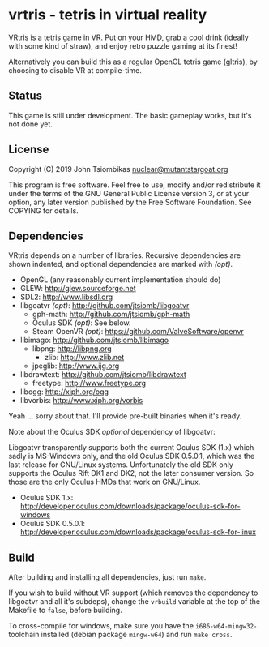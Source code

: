 vrtris - tetris in virtual reality
==================================

VRtris is a tetris game in VR. Put on your HMD, grab a cool drink (ideally with
some kind of straw), and enjoy retro puzzle gaming at its finest!

Alternatively you can build this as a regular OpenGL tetris game (gltris), by
choosing to disable VR at compile-time.

Status
------
This game is still under development. The basic gameplay works, but it's not
done yet.

License
-------
Copyright (C) 2019 John Tsiombikas <nuclear@mutantstargoat.org>

This program is free software. Feel free to use, modify and/or redistribute it
under the terms of the GNU General Public License version 3, or at your option,
any later version published by the Free Software Foundation. See COPYING for
details.

Dependencies
------------
VRtris depends on a number of libraries. Recursive dependencies are shown
indented, and optional dependencies are marked with *(opt)*.

  - OpenGL (any reasonably current implementation should do)
  - GLEW: http://glew.sourceforge.net
  - SDL2: http://www.libsdl.org
  - libgoatvr *(opt)*: http://github.com/jtsiomb/libgoatvr
    - gph-math: http://github.com/jtsiomb/gph-math
    - Oculus SDK *(opt)*: See below.
    - Steam OpenVR *(opt)*: https://github.com/ValveSoftware/openvr
  - libimago: http://github.com/jtsiomb/libimago
    - libpng: http://libpng.org
      - zlib: http://www.zlib.net
    - jpeglib: http://www.ijg.org
  - libdrawtext: http://github.com/jtsiomb/libdrawtext
    - freetype: http://www.freetype.org
  - libogg: http://xiph.org/ogg
  - libvorbis: http://www.xiph.org/vorbis

Yeah ... sorry about that. I'll provide pre-built binaries when it's ready.

Note about the Oculus SDK *optional* dependency of libgoatvr:

Libgoatvr transparently supports both the current Oculus SDK (1.x) which sadly
is MS-Windows only, and the old Oculus SDK 0.5.0.1, which was the last release
for GNU/Linux systems. Unfortunately the old SDK only supports the Oculus Rift
DK1 and DK2, not the later consumer version. So those are the only Oculus HMDs
that work on GNU/Linux.

  - Oculus SDK 1.x: http://developer.oculus.com/downloads/package/oculus-sdk-for-windows
  - Oculus SDK 0.5.0.1: http://developer.oculus.com/downloads/package/oculus-sdk-for-linux

Build
-----
After building and installing all dependencies, just run `make`.

If you wish to build without VR support (which removes the dependency to
libgoatvr and all it's subdeps), change the `vrbuild` variable at the top of the
Makefile to `false`, before building.

To cross-compile for windows, make sure you have the `i686-w64-mingw32-`
toolchain installed (debian package `mingw-w64`) and run `make cross`.
